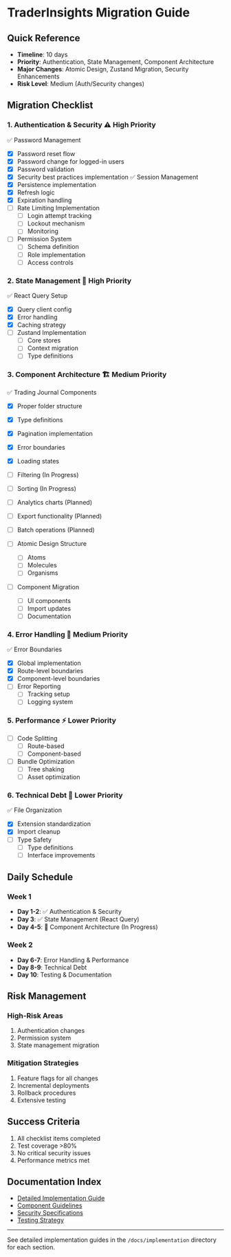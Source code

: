 # TraderInsights Migration Guide

## Quick Reference
- **Timeline**: 10 days
- **Priority**: Authentication, State Management, Component Architecture
- **Major Changes**: Atomic Design, Zustand Migration, Security Enhancements
- **Risk Level**: Medium (Auth/Security changes)

## Migration Checklist

### 1. Authentication & Security ⚠️ High Priority
✅ Password Management
  - [x] Password reset flow
  - [x] Password change for logged-in users
  - [x] Password validation
  - [x] Security best practices implementation
✅ Session Management
  - [x] Persistence implementation
  - [x] Refresh logic
  - [x] Expiration handling
- [ ] Rate Limiting Implementation
  - [ ] Login attempt tracking
  - [ ] Lockout mechanism
  - [ ] Monitoring
- [ ] Permission System
  - [ ] Schema definition
  - [ ] Role implementation
  - [ ] Access controls

### 2. State Management 🔄 High Priority
✅ React Query Setup
  - [x] Query client config
  - [x] Error handling
  - [x] Caching strategy
- [ ] Zustand Implementation
  - [ ] Core stores
  - [ ] Context migration
  - [ ] Type definitions

### 3. Component Architecture 🏗️ Medium Priority
✅ Trading Journal Components
  - [x] Proper folder structure
  - [x] Type definitions
  - [x] Pagination implementation
  - [x] Error boundaries
  - [x] Loading states
  - [ ] Filtering (In Progress)
  - [ ] Sorting (In Progress)
  - [ ] Analytics charts (Planned)
  - [ ] Export functionality (Planned)
  - [ ] Batch operations (Planned)

- [ ] Atomic Design Structure
  - [ ] Atoms
  - [ ] Molecules
  - [ ] Organisms
- [ ] Component Migration
  - [ ] UI components
  - [ ] Import updates
  - [ ] Documentation

### 4. Error Handling 🚨 Medium Priority
✅ Error Boundaries
  - [x] Global implementation
  - [x] Route-level boundaries
  - [x] Component-level boundaries
- [ ] Error Reporting
  - [ ] Tracking setup
  - [ ] Logging system

### 5. Performance ⚡ Lower Priority
- [ ] Code Splitting
  - [ ] Route-based
  - [ ] Component-based
- [ ] Bundle Optimization
  - [ ] Tree shaking
  - [ ] Asset optimization

### 6. Technical Debt 🧹 Lower Priority
✅ File Organization
  - [x] Extension standardization
  - [x] Import cleanup
- [ ] Type Safety
  - [ ] Type definitions
  - [ ] Interface improvements

## Daily Schedule

### Week 1
- **Day 1-2**: ✅ Authentication & Security
- **Day 3**: ✅ State Management (React Query)
- **Day 4-5**: 🔄 Component Architecture (In Progress)

### Week 2
- **Day 6-7**: Error Handling & Performance
- **Day 8-9**: Technical Debt
- **Day 10**: Testing & Documentation

## Risk Management

### High-Risk Areas
1. Authentication changes
2. Permission system
3. State management migration

### Mitigation Strategies
1. Feature flags for all changes
2. Incremental deployments
3. Rollback procedures
4. Extensive testing

## Success Criteria
1. All checklist items completed
2. Test coverage >80%
3. No critical security issues
4. Performance metrics met

## Documentation Index
- [Detailed Implementation Guide](./implementation/README.md)
- [Component Guidelines](./components/README.md)
- [Security Specifications](./security/README.md)
- [Testing Strategy](./testing/README.md)

---
See detailed implementation guides in the `/docs/implementation` directory for each section. 